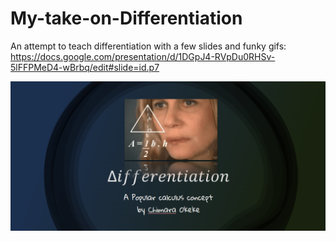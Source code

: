 # My-take-on-Differentiation
An attempt to teach differentiation with a few slides and funky gifs: https://docs.google.com/presentation/d/1DGpJ4-RVpDu0RHSv-5lFFPMeD4-wBrbq/edit#slide=id.p7

![screengrab](https://github.com/Echimara/My-take-on-Differentiation/blob/main/catp.png)
